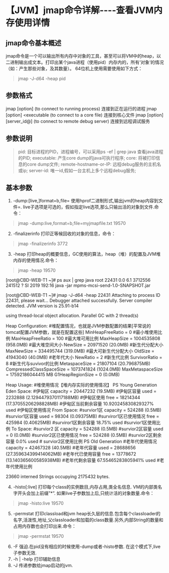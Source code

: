 # 【JVM】jmap命令详解----查看JVM内存使用详情

## jmap命令基本概述
jmap命令是一个可以输出所有内存中对象的工具，甚至可以将VM中的heap，以二进制输出成文本。打印出某个java进程（使用pid）内存内的，所有‘对象’的情况（如：产生那些对象，及其数量）。
64位机上使用需要使用如下方式：
>jmap -J-d64 -heap pid

## 参数格式
jmap [option] <pid>
   (to connect to running process) 连接到正在运行的进程
jmap [option] <executable <core>
   (to connect to a core file)     连接到核心文件
jmap [option] [server_id@]<remote server IP or hostname>
   (to connect to remote debug server) 连接到远程调试服务


## 参数说明
>pid:    目标进程的PID，进程编号，可以采用ps -ef | grep java 查看java进程的PID;
>executable:     产生core dump的java可执行程序;
>core:     将被打印信息的core dump文件;
>remote-hostname-or-IP:     远程debug服务的主机名或ip;
>server-id:     唯一id,假如一台主机上多个远程debug服务;

## 基本参数
1. -dump:[live,]format=b,file=<filename> 使用hprof二进制形式,输出jvm的heap内容到文件=.  live子选项是可选的，假如指定live选项,那么只输出活的对象到文件.命令：
>jmap -dump:live,format=b,file=myjmapfile.txt 19570
2. -finalizerinfo 打印正等候回收的对象的信息，命令：
>jmap -finalizerinfo 3772
3. -heap 打印heap的概要信息，GC使用的算法，heap（堆）的配置及JVM堆内存的使用情况.命令：
>jmap -heap 19570

[root@CBD-WEB-T1 ~]# ps aux | grep java 
root     22431  0.0  6.1 3712556 241512 ?      Sl    2019 192:16 java -jar mpms-mcsi-send-1.0-SNAPSHOT.jar

[root@CBD-WEB-T1 ~]# jmap -J-d64 -heap 22431 
Attaching to process ID 22431, please wait...
Debugger attached successfully.
Server compiler detected.
JVM version is 25.91-b14

using thread-local object allocation.
Parallel GC with 2 thread(s)

Heap Configuration:     #堆配置情况，也就是JVM参数配置的结果[平常说的tomcat配置JVM参数，就是在配置这些]
   MinHeapFreeRatio         = 0                    #最小堆使用比例
   MaxHeapFreeRatio         = 100                  #最大堆可用比例
   MaxHeapSize              = 1004535808 (958.0MB) #最大堆空间大小
   NewSize                  = 20971520 (20.0MB)    #新生代分配大小
   MaxNewSize               = 334495744 (319.0MB)  #最大可新生代分配大小
   OldSize                  = 41943040 (40.0MB)    #老年代大小
   NewRatio                 = 2                    #新生代比例
   SurvivorRatio            = 8                    #新生代与suvivor的比例
   MetaspaceSize            = 21807104 (20.796875MB)  
   CompressedClassSpaceSize = 1073741824 (1024.0MB)
   MaxMetaspaceSize         = 17592186044415 MB
   G1HeapRegionSize         = 0 (0.0MB)

Heap Usage:             #堆使用情况【堆内存实际的使用情况】
PS Young Generation
Eden Space:             #伊甸区
   capacity = 20447232 (19.5MB)              #伊甸区容量
   used     = 2232888 (2.1294479370117188MB) #伊甸区使用
   free     = 18214344 (17.37055206298828MB) #伊甸区当前剩余容量
   10.920245830829327% used                  #伊甸区使用情况
From Space:             #survior1区
   capacity = 524288 (0.5MB)        #survior1区容量
   used     = 98304 (0.09375MB)     #surviror1区已使用情况
   free     = 425984 (0.40625MB)    #surviror1区剩余容量
   18.75% used                      #survior1区使用比例
To Space:               #survior2 区
   capacity = 524288 (0.5MB)        #survior2区容量
   used     = 0 (0.0MB)             #survior2区已使用情况
   free     = 524288 (0.5MB)        #survior2区剩余容量
   0.0% used                        # survior2区使用比例
PS Old Generation                   #老年代使用情况
   capacity = 42467328 (40.5MB)     #老年代容量
   used     = 28688656 (27.359634399414062MB)   #老年代已使用容量
   free     = 13778672 (13.140365600585938MB)   #老年代剩余容量
   67.55465283805941% used                      #老年代使用比例

23660 interned Strings occupying 2175432 bytes.

4. -histo[:live] 打印每个class的实例数目,内存占用,类全名信息. VM的内部类名字开头会加上前缀”*”. 如果live子参数加上后,只统计活的对象数量.命令：
>jmap -histo:live 19570

5. -permstat 打印classload和jvm heap长久层的信息.包含每个classloader的名字,活泼性,地址,父classloader和加载的class数量.另外,内部String的数量和占用内存数也会打印出来.命令：
>jmap -permstat 19570
6. -F 强迫.在pid没有相应的时候使用-dump或者-histo参数. 在这个模式下,live子参数无效. 
7. -h | -help 打印辅助信息 
8. -J 传递参数给jmap启动的jvm. 
